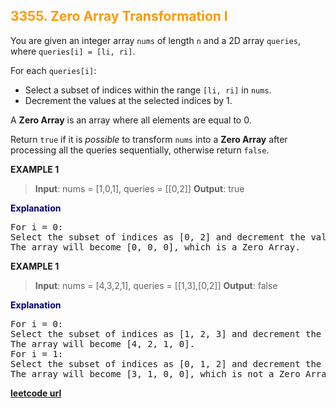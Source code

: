 <h2 style="color:#F90;">3355. Zero Array Transformation I</h2>

You are given an integer array `nums` of length `n` and a 2D array `queries`, where `queries[i] = [li, ri]`.

For each `queries[i]`:

-   Select a subset of indices within the range `[li, ri]` in `nums`.
-   Decrement the values at the selected indices by 1.

A **Zero Array** is an array where all elements are equal to 0.

Return `true` if it is _possible_ to transform `nums` into a **Zero Array** after processing all the queries sequentially, otherwise return `false`.

**EXAMPLE 1**
>**Input**: nums = [1,0,1], queries = \[[0,2]]
**Output**: true
<p style="color:#007;">
<b>Explanation</b>
<pre>
For i = 0:
Select the subset of indices as [0, 2] and decrement the values at these indices by 1.
The array will become [0, 0, 0], which is a Zero Array.
</pre>
</p>

**EXAMPLE 1**
>**Input**: nums = [4,3,2,1], queries = \[[1,3],[0,2]]
**Output**: false
<p style="color:#007;">
<b>Explanation</b>
<pre>
For i = 0:
Select the subset of indices as [1, 2, 3] and decrement the values at these indices by 1.
The array will become [4, 2, 1, 0].
For i = 1:
Select the subset of indices as [0, 1, 2] and decrement the values at these indices by 1.
The array will become [3, 1, 0, 0], which is not a Zero Array.
</pre>
</p>

**[leetcode url](https://leetcode.com/problems/zero-array-transformation-i/description/)**